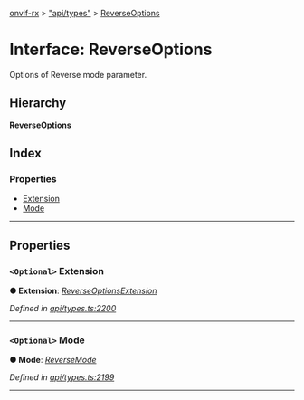 [onvif-rx](../README.md) > ["api/types"](../modules/_api_types_.md) > [ReverseOptions](../interfaces/_api_types_.reverseoptions.md)

# Interface: ReverseOptions

Options of Reverse mode parameter.

## Hierarchy

**ReverseOptions**

## Index

### Properties

* [Extension](_api_types_.reverseoptions.md#extension)
* [Mode](_api_types_.reverseoptions.md#mode)

---

## Properties

<a id="extension"></a>

### `<Optional>` Extension

**● Extension**: *[ReverseOptionsExtension](_api_types_.reverseoptionsextension.md)*

*Defined in [api/types.ts:2200](https://github.com/patrickmichalina/onvif-rx/blob/3ab1739/src/api/types.ts#L2200)*

___
<a id="mode"></a>

### `<Optional>` Mode

**● Mode**: *[ReverseMode](../enums/_api_types_.reversemode.md)*

*Defined in [api/types.ts:2199](https://github.com/patrickmichalina/onvif-rx/blob/3ab1739/src/api/types.ts#L2199)*

___

